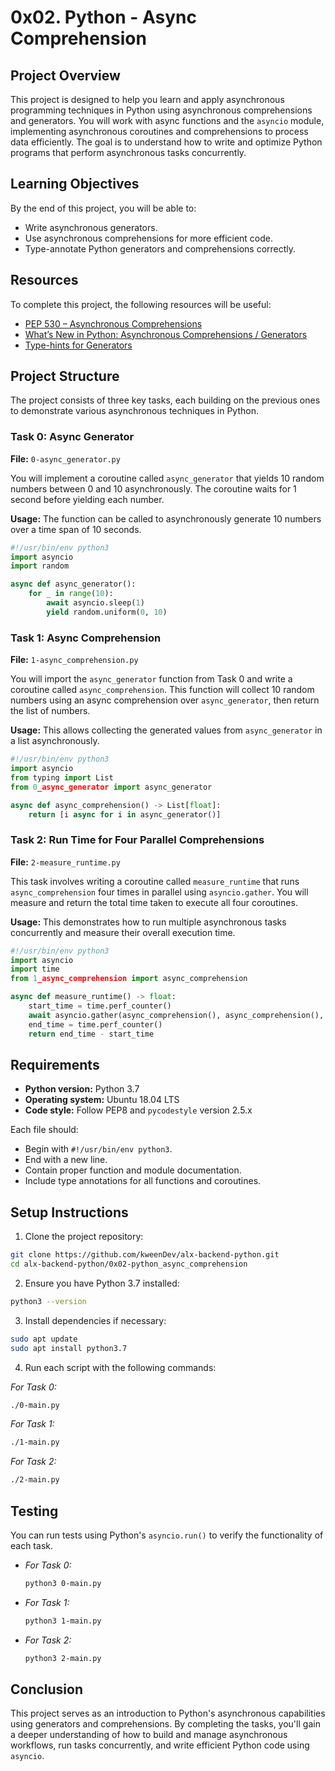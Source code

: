 # 0x02. Python - Async Comprehension

## Project Overview

This project is designed to help you learn and apply asynchronous programming techniques in Python using asynchronous comprehensions and generators. You will work with async functions and the `asyncio` module, implementing asynchronous coroutines and comprehensions to process data efficiently. The goal is to understand how to write and optimize Python programs that perform asynchronous tasks concurrently.

## Learning Objectives

By the end of this project, you will be able to:

- Write asynchronous generators.
- Use asynchronous comprehensions for more efficient code.
- Type-annotate Python generators and comprehensions correctly.

## Resources

To complete this project, the following resources will be useful:

- [PEP 530 – Asynchronous Comprehensions](https://www.python.org/dev/peps/pep-0530/)
- [What’s New in Python: Asynchronous Comprehensions / Generators](https://docs.python.org/3/whatsnew/3.6.html#pep-530-asynchronous-comprehensions)
- [Type-hints for Generators](https://docs.python.org/3/library/typing.html#typing.Generator)

## Project Structure

The project consists of three key tasks, each building on the previous ones to demonstrate various asynchronous techniques in Python.

### Task 0: Async Generator

**File:** `0-async_generator.py`

You will implement a coroutine called `async_generator` that yields 10 random numbers between 0 and 10 asynchronously. The coroutine waits for 1 second before yielding each number.

**Usage:** The function can be called to asynchronously generate 10 numbers over a time span of 10 seconds.

```python
#!/usr/bin/env python3
import asyncio
import random

async def async_generator():
    for _ in range(10):
        await asyncio.sleep(1)
        yield random.uniform(0, 10)
```

### Task 1: Async Comprehension

**File:** `1-async_comprehension.py`

You will import the `async_generator` function from Task 0 and write a coroutine called `async_comprehension`. This function will collect 10 random numbers using an async comprehension over `async_generator`, then return the list of numbers.

**Usage:** This allows collecting the generated values from `async_generator` in a list asynchronously.

```python
#!/usr/bin/env python3
import asyncio
from typing import List
from 0_async_generator import async_generator

async def async_comprehension() -> List[float]:
    return [i async for i in async_generator()]
```

### Task 2: Run Time for Four Parallel Comprehensions

**File:** `2-measure_runtime.py`

This task involves writing a coroutine called `measure_runtime` that runs `async_comprehension` four times in parallel using `asyncio.gather`. You will measure and return the total time taken to execute all four coroutines.

**Usage:** This demonstrates how to run multiple asynchronous tasks concurrently and measure their overall execution time.

```python
#!/usr/bin/env python3
import asyncio
import time
from 1_async_comprehension import async_comprehension

async def measure_runtime() -> float:
    start_time = time.perf_counter()
    await asyncio.gather(async_comprehension(), async_comprehension(), async_comprehension(), async_comprehension())
    end_time = time.perf_counter()
    return end_time - start_time
```

## Requirements

- **Python version:** Python 3.7
- **Operating system:** Ubuntu 18.04 LTS
- **Code style:** Follow PEP8 and `pycodestyle` version 2.5.x

Each file should:

- Begin with `#!/usr/bin/env python3`.
- End with a new line.
- Contain proper function and module documentation.
- Include type annotations for all functions and coroutines.

## Setup Instructions

1. Clone the project repository:

```bash
git clone https://github.com/kweenDev/alx-backend-python.git
cd alx-backend-python/0x02-python_async_comprehension
```

2. Ensure you have Python 3.7 installed:

```bash
python3 --version
```

3. Install dependencies if necessary:

```bash
sudo apt update
sudo apt install python3.7
```

4. Run each script with the following commands:

_For Task 0:_

```bash
./0-main.py
```

_For Task 1:_

```bash
./1-main.py
```

_For Task 2:_

```bash
./2-main.py
```

## Testing

You can run tests using Python's `asyncio.run()` to verify the functionality of each task.

- _For Task 0:_
  ```bash
  python3 0-main.py
  ```
- _For Task 1:_
  ```bash
  python3 1-main.py
  ```
- _For Task 2:_
  ```bash
  python3 2-main.py
  ```

## Conclusion

This project serves as an introduction to Python's asynchronous capabilities using generators and comprehensions. By completing the tasks, you'll gain a deeper understanding of how to build and manage asynchronous workflows, run tasks concurrently, and write efficient Python code using `asyncio`.
